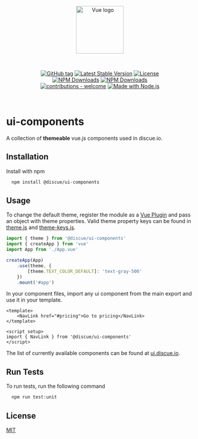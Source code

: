 
<p align="center"><a href="https://www.discue.io/" target="_blank" rel="noopener noreferrer"><img width="128" src="https://www.discue.io/icons-fire-no-badge-square/web/icon-192.png" alt="Vue logo"></a></p>

<br/>
<div align="center">

[![GitHub tag](https://img.shields.io/github/tag/discue/ui-components?include_prereleases=&sort=semver&color=blue)](https://github.com/discue/ui-components/releases/)
[![Latest Stable Version](https://img.shields.io/npm/v/@discue/ui-components.svg)](https://www.npmjs.com/package/@discue/ui-components)
[![License](https://img.shields.io/npm/l/@discue/ui-components.svg)](https://www.npmjs.com/package/@discue/ui-components)
<br/>
[![NPM Downloads](https://img.shields.io/npm/dt/@discue/ui-components.svg)](https://www.npmjs.com/package/@discue/ui-components)
[![NPM Downloads](https://img.shields.io/npm/dm/@discue/ui-components.svg)](https://www.npmjs.com/package/@discue/ui-components)
<br/>
[![contributions - welcome](https://img.shields.io/badge/contributions-welcome-blue)](/CONTRIBUTING.md "Go to contributions doc")
[![Made with Node.js](https://img.shields.io/badge/Node.js->=16-blue?logo=node.js&logoColor=white)](https://nodejs.org "Go to Node.js homepage")

</div>

<br/>

# ui-components

A collection of **themeable** vue.js components used in discue.io.

## Installation

Install with npm

```bash
  npm install @discue/ui-components
```

## Usage
To change the default theme, register the module as a [Vue Plugin](https://vuejs.org/guide/reusability/plugins.html#introduction) and pass an object with theme properties. Valid theme property keys can be found in [theme.js](src/theme.js) and [theme-keys.js](src/theme-keys.js).

```js
import { theme } from '@discue/ui-components'
import { createApp } from 'vue'
import App from './App.vue'

createApp(App)
    .use(theme, {
        [theme.TEXT_COLOR_DEFAULT]: 'text-gray-500'
    })
    .mount('#app')
```

In your component files, import any ui component from the main export and use it in your template. 

```vue
<template>
    <NavLink href="#pricing">Go to pricing</NavLink>
</template>

<script setup>
import { NavLink } from '@discue/ui-components'
</script>
```

The list of currently available components can be found at [ui.discue.io](https://ui.discue.io/components/back-to-top.html).

## Run Tests

To run tests, run the following command

```bash
  npm run test:unit
```

## License

[MIT](https://choosealicense.com/licenses/mit/)

